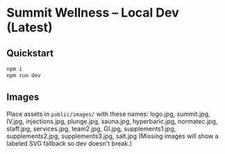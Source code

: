 # Summit Wellness – Local Dev (Latest)

## Quickstart
```bash
npm i
npm run dev
```

## Images
Place assets in `public/images/` with these names:
logo.jpg, summit.jpg, IV.jpg, injections.jpg, plunge.jpg, sauna.jpg, hyperbaric.jpg, normatec.jpg,
staff.jpg, services.jpg, team2.jpg, GI.jpg, supplements1.jpg, supplements2.jpg, supplements3.jpg, salt.jpg
(Missing images will show a labeled SVG fallback so dev doesn't break.)
